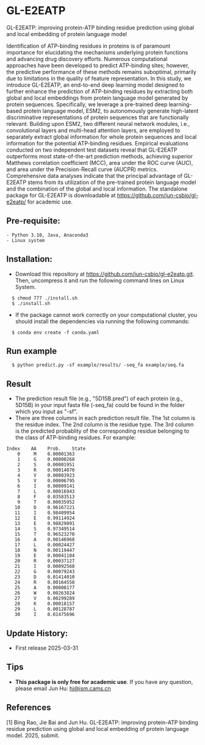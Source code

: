 # GL-E2EATP
GL-E2EATP: improving protein-ATP binding residue prediction using global and local embedding of protein language model

Identification of ATP-binding residues in proteins is of paramount importance for elucidating the mechanisms underlying protein functions and advancing drug discovery efforts. Numerous computational approaches have been developed to predict ATP-binding sites; however, the predictive performance of these methods remains suboptimal, primarily due to limitations in the quality of feature representation. In this study, we introduce GL-E2EATP, an end-to-end deep learning model designed to further enhance the prediction of ATP-binding residues by extracting both global and local embeddings from protein language model generated by protein sequences. Specifically, we leverage a pre-trained deep learning-based protein language model, ESM2, to autonomously generate high-latent discriminative representations of protein sequences that are functionally relevant. Building upon ESM2, two different neural network modules, i.e., convolutional layers and multi-head attention layers, are employed to separately extract global information for whole protein sequences and local information for the potential ATP-binding residues. Empirical evaluations conducted on two independent test datasets reveal that GL-E2EATP outperforms most state-of-the-art prediction methods, achieving superior Matthews correlation coefficient (MCC), area under the ROC curve (AUC), and area under the Precision-Recall curve (AUCPR) metrics. Comprehensive data analyses indicate that the principal advantage of GL-E2EATP stems from its utilization of the pre-trained protein language model and the combination of the global and local information. The standalone package for GL-E2EATP is downloadable at https://github.com/jun-csbio/gl-e2eatp/ for academic use.

## Pre-requisite:
    - Python 3.10, Java, Anaconda3
    - Linux system

## Installation:

* Download this repository at https://github.com/jun-csbio/gl-e2eatp.git. Then, uncompress it and run the following command lines on Linux System.

~~~
  $ chmod 777 ./install.sh
  $ ./install.sh
~~~

* If the package cannot work correctly on your computational cluster, you should install the dependencies via running the following commands:

~~~
  $ conda env create -f conda.yaml
~~~

## Run example
~~~
  $ python predict.py -sf example/results/ -seq_fa example/seq.fa
~~~

## Result

* The prediction result file (e.g., "5D15B.pred") of each protein (e.g., 5D15B) in your input fasta file (-seq_fa) could be found in the folder which you input as "-sf".
* There are three columns in each prediction result file. The 1st column is the residue index. The 2nd column is the residue type. The 3rd column is the predicted probablity of the corresponding residue belonging to the class of ATP-binding residues. For example:

~~~
Index    AA    Prob.    State
    0     M    0.00001363
    1     G    0.00000268
    2     S    0.00001951
    3     R    0.00014070
    4     V    0.00003923
    5     V    0.00006795
    6     I    0.00009141
    7     L    0.00016943
    8     F    0.03583513
    9     T    0.00035952
   10     D    0.96167221
   11     I    0.98409954
   12     E    0.99114924
   13     E    0.98829891
   14     S    0.97349514
   15     T    0.96523270
   16     A    0.00146968
   17     L    0.00024427
   18     N    0.00119447
   19     E    0.00041184
   20     R    0.00037127
   21     I    0.00092568
   22     G    0.00079243
   23     D    0.01414010
   24     R    0.00164558
   25     A    0.00008177
   26     W    0.00263824
   27     V    0.00299289
   28     K    0.00018157
   29     L    0.00128787
   30     I    0.01475696
~~~

## Update History:

- First release          2025-03-31

## Tips

* <b>This package is only free for academic use</b>. If you have any question, please email Jun Hu: hj@ism.cams.cn

## References
[1] Bing Rao, Jie Bai and Jun Hu. GL-E2EATP: improving protein-ATP binding residue prediction using global and local embedding of protein language model. 2025, submit.
